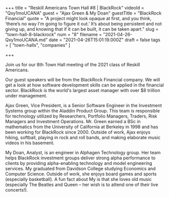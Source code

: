 +++
title = "Reskill Americans Town Hall #8 | BlackRock"
videoId = "Qxy1moUCANA"
guest = "Ajax Green & My Doan"
guestTitle = "BlackRock Financial"
quote = "A project might look opaque at first, and you think, ‘there’s no way I'm going to figure it out.’ It’s about being persistent and not giving up, and knowing that if it can be built, it can be taken apart."
slug = "town-hall-8-blackrock"
num = "8"
filename = "2021-04-26-Qxy1moUCANA.md"
date = "2021-04-26T15:01:19.000Z"
draft = false
tags = [ "town-halls", "companies" ]

+++

Join us for our 8th Town Hall meeting of the 2021 class of Reskill Americans.

Our guest speakers will be from the BlackRock Financial company.  We will get a look at how software development skills can be applied in the financial sector.  BlackRock is the world's largest asset manager with over $8 trillion under management.

Ajax Green, Vice President, is a Senior Software Engineer in the Investment Systems group within the Aladdin Product Group. This team is responsible for technology utilized by Researchers, Portfolio Managers, Traders, Risk Managers and Investment Operations. Mr. Green earned a BSc in mathematics from the University of California at Berkeley in 1998 and has been working for BlackRock since 2000. Outside of work, Ajax enjoys hiking, softball, playing in rock and roll bands, and making elaborate music videos in his basement.

My Doan, Analyst, is an engineer in Alphagen Technology group. Her team helps BlackRock investment groups deliver strong alpha performance to clients by providing alpha-enabling technology and model engineering services. My graduated from Davidson College studying Economics and Computer Science.  Outside of work, she enjoys board games and sports (especially basketball). A fun fact about My is that she loves old music (especially The Beatles and Queen – her wish is to attend one of their live concerts!).
